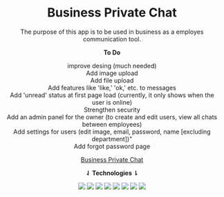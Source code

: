 <div align="center">
<h1>Business Private Chat</h1>

The purpose of this app is to be used in business as a employes communication tool.

<strong size="8">To Do</strong>

improve desing (much needed)<br>
Add image upload<br>
Add file upload<br>
Add features like 'like,' 'ok,' etc. to messages<br>
Add 'unread' status at first page load (currently, it only shows when the user is online)<br>
Strengthen security<br>
Add an admin panel for the owner (to create and edit users, view all chats between employees)<br>
Add settings for users (edit image, email, password, name [excluding department])"<br>
Add forgot password page<br>

[Business Private Chat](https://chatapp.mustafakenlic.dev)


**⇃ Technologies ⇂**

![](https://img.shields.io/badge/C%23-512BD4?style=for-the-badge&logo=csharp&logoColor=white)   ![](https://img.shields.io/badge/Asp.Net-512BD4?style=for-the-badge&logo=dotnet&logoColor=white)   ![](https://img.shields.io/badge/HTML5-E34F26?style=for-the-badge&logo=html5&logoColor=white)   ![](https://img.shields.io/badge/CSS3-1572B6?style=for-the-badge&logo=css3&logoColor=white)   ![](https://img.shields.io/badge/JavaScript-F7DF1E?style=for-the-badge&logo=javascript&logoColor=black)   ![](https://img.shields.io/badge/Ecma%20Script-F7DF1E?style=for-the-badge&logo=javascript&logoColor=black)   ![](https://img.shields.io/badge/Microsoft_SQL_Server-CC2927?style=for-the-badge&logo=microsoft-sql-server&logoColor=white)   ![](https://img.shields.io/badge/SignalR-512BD4?style=for-the-badge&logo=microsoft&logoColor=white)
</div>

